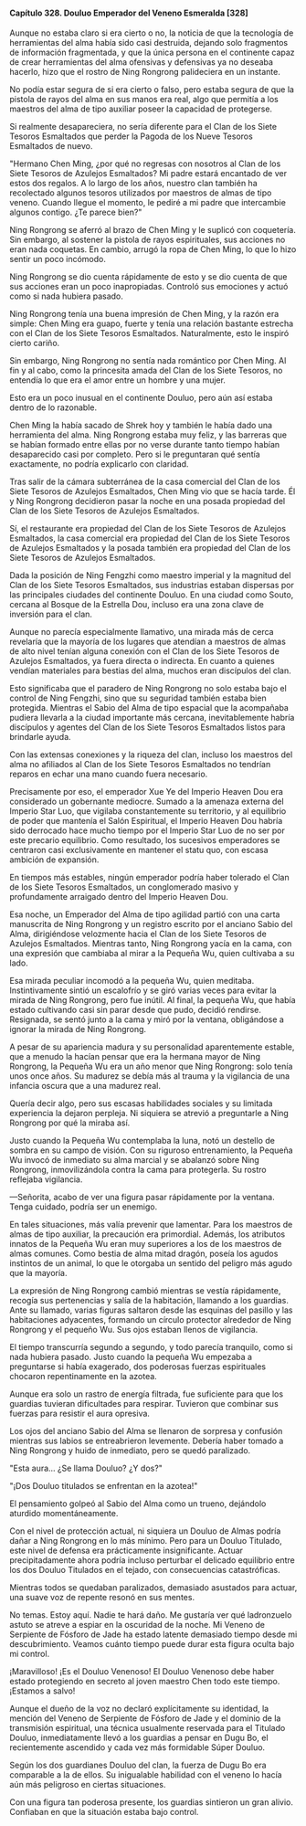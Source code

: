 
#### Capítulo 328. Douluo Emperador del Veneno Esmeralda [328]


Aunque no estaba claro si era cierto o no, la noticia de que la tecnología de herramientas del alma había sido casi destruida, dejando solo fragmentos de información fragmentada, y que la única persona en el continente capaz de crear herramientas del alma ofensivas y defensivas ya no deseaba hacerlo, hizo que el rostro de Ning Rongrong palideciera en un instante.

No podía estar segura de si era cierto o falso, pero estaba segura de que la pistola de rayos del alma en sus manos era real, algo que permitía a los maestros del alma de tipo auxiliar poseer la capacidad de protegerse.

Si realmente desapareciera, no sería diferente para el Clan de los Siete Tesoros Esmaltados que perder la Pagoda de los Nueve Tesoros Esmaltados de nuevo.

"Hermano Chen Ming, ¿por qué no regresas con nosotros al Clan de los Siete Tesoros de Azulejos Esmaltados? Mi padre estará encantado de ver estos dos regalos. A lo largo de los años, nuestro clan también ha recolectado algunos tesoros utilizados por maestros de almas de tipo veneno. Cuando llegue el momento, le pediré a mi padre que intercambie algunos contigo. ¿Te parece bien?"

Ning Rongrong se aferró al brazo de Chen Ming y le suplicó con coquetería. Sin embargo, al sostener la pistola de rayos espirituales, sus acciones no eran nada coquetas. En cambio, arrugó la ropa de Chen Ming, lo que lo hizo sentir un poco incómodo.

Ning Rongrong se dio cuenta rápidamente de esto y se dio cuenta de que sus acciones eran un poco inapropiadas. Controló sus emociones y actuó como si nada hubiera pasado.

Ning Rongrong tenía una buena impresión de Chen Ming, y la razón era simple: Chen Ming era guapo, fuerte y tenía una relación bastante estrecha con el Clan de los Siete Tesoros Esmaltados. Naturalmente, esto le inspiró cierto cariño.

Sin embargo, Ning Rongrong no sentía nada romántico por Chen Ming. Al fin y al cabo, como la princesita amada del Clan de los Siete Tesoros, no entendía lo que era el amor entre un hombre y una mujer.

Esto era un poco inusual en el continente Douluo, pero aún así estaba dentro de lo razonable.

Chen Ming la había sacado de Shrek hoy y también le había dado una herramienta del alma. Ning Rongrong estaba muy feliz, y las barreras que se habían formado entre ellas por no verse durante tanto tiempo habían desaparecido casi por completo. Pero si le preguntaran qué sentía exactamente, no podría explicarlo con claridad.

Tras salir de la cámara subterránea de la casa comercial del Clan de los Siete Tesoros de Azulejos Esmaltados, Chen Ming vio que se hacía tarde. Él y Ning Rongrong decidieron pasar la noche en una posada propiedad del Clan de los Siete Tesoros de Azulejos Esmaltados.

Sí, el restaurante era propiedad del Clan de los Siete Tesoros de Azulejos Esmaltados, la casa comercial era propiedad del Clan de los Siete Tesoros de Azulejos Esmaltados y la posada también era propiedad del Clan de los Siete Tesoros de Azulejos Esmaltados.

Dada la posición de Ning Fengzhi como maestro imperial y la magnitud del Clan de los Siete Tesoros Esmaltados, sus industrias estaban dispersas por las principales ciudades del continente Douluo. En una ciudad como Souto, cercana al Bosque de la Estrella Dou, incluso era una zona clave de inversión para el clan.

Aunque no parecía especialmente llamativo, una mirada más de cerca revelaría que la mayoría de los lugares que atendían a maestros de almas de alto nivel tenían alguna conexión con el Clan de los Siete Tesoros de Azulejos Esmaltados, ya fuera directa o indirecta. En cuanto a quienes vendían materiales para bestias del alma, muchos eran discípulos del clan.

Esto significaba que el paradero de Ning Rongrong no solo estaba bajo el control de Ning Fengzhi, sino que su seguridad también estaba bien protegida. Mientras el Sabio del Alma de tipo espacial que la acompañaba pudiera llevarla a la ciudad importante más cercana, inevitablemente habría discípulos y agentes del Clan de los Siete Tesoros Esmaltados listos para brindarle ayuda.

Con las extensas conexiones y la riqueza del clan, incluso los maestros del alma no afiliados al Clan de los Siete Tesoros Esmaltados no tendrían reparos en echar una mano cuando fuera necesario.

Precisamente por eso, el emperador Xue Ye del Imperio Heaven Dou era considerado un gobernante mediocre. Sumado a la amenaza externa del Imperio Star Luo, que vigilaba constantemente su territorio, y al equilibrio de poder que mantenía el Salón Espiritual, el Imperio Heaven Dou habría sido derrocado hace mucho tiempo por el Imperio Star Luo de no ser por este precario equilibrio. Como resultado, los sucesivos emperadores se centraron casi exclusivamente en mantener el statu quo, con escasa ambición de expansión.

En tiempos más estables, ningún emperador podría haber tolerado el Clan de los Siete Tesoros Esmaltados, un conglomerado masivo y profundamente arraigado dentro del Imperio Heaven Dou.

Esa noche, un Emperador del Alma de tipo agilidad partió con una carta manuscrita de Ning Rongrong y un registro escrito por el anciano Sabio del Alma, dirigiéndose velozmente hacia el Clan de los Siete Tesoros de Azulejos Esmaltados. Mientras tanto, Ning Rongrong yacía en la cama, con una expresión que cambiaba al mirar a la Pequeña Wu, quien cultivaba a su lado.

Esa mirada peculiar incomodó a la pequeña Wu, quien meditaba. Instintivamente sintió un escalofrío y se giró varias veces para evitar la mirada de Ning Rongrong, pero fue inútil. Al final, la pequeña Wu, que había estado cultivando casi sin parar desde que pudo, decidió rendirse. Resignada, se sentó junto a la cama y miró por la ventana, obligándose a ignorar la mirada de Ning Rongrong.

A pesar de su apariencia madura y su personalidad aparentemente estable, que a menudo la hacían pensar que era la hermana mayor de Ning Rongrong, la Pequeña Wu era un año menor que Ning Rongrong: solo tenía unos once años. Su madurez se debía más al trauma y la vigilancia de una infancia oscura que a una madurez real.

Quería decir algo, pero sus escasas habilidades sociales y su limitada experiencia la dejaron perpleja. Ni siquiera se atrevió a preguntarle a Ning Rongrong por qué la miraba así.

Justo cuando la Pequeña Wu contemplaba la luna, notó un destello de sombra en su campo de visión. Con su riguroso entrenamiento, la Pequeña Wu invocó de inmediato su alma marcial y se abalanzó sobre Ning Rongrong, inmovilizándola contra la cama para protegerla. Su rostro reflejaba vigilancia.

—Señorita, acabo de ver una figura pasar rápidamente por la ventana. Tenga cuidado, podría ser un enemigo.

En tales situaciones, más valía prevenir que lamentar. Para los maestros de almas de tipo auxiliar, la precaución era primordial. Además, los atributos innatos de la Pequeña Wu eran muy superiores a los de los maestros de almas comunes. Como bestia de alma mitad dragón, poseía los agudos instintos de un animal, lo que le otorgaba un sentido del peligro más agudo que la mayoría.

La expresión de Ning Rongrong cambió mientras se vestía rápidamente, recogía sus pertenencias y salía de la habitación, llamando a los guardias. Ante su llamado, varias figuras saltaron desde las esquinas del pasillo y las habitaciones adyacentes, formando un círculo protector alrededor de Ning Rongrong y el pequeño Wu. Sus ojos estaban llenos de vigilancia.

El tiempo transcurría segundo a segundo, y todo parecía tranquilo, como si nada hubiera pasado. Justo cuando la pequeña Wu empezaba a preguntarse si había exagerado, dos poderosas fuerzas espirituales chocaron repentinamente en la azotea.

Aunque era solo un rastro de energía filtrada, fue suficiente para que los guardias tuvieran dificultades para respirar. Tuvieron que combinar sus fuerzas para resistir el aura opresiva.

Los ojos del anciano Sabio del Alma se llenaron de sorpresa y confusión mientras sus labios se entreabrieron levemente. Debería haber tomado a Ning Rongrong y huido de inmediato, pero se quedó paralizado.

"Esta aura... ¿Se llama Douluo? ¿Y dos?"

"¡Dos Douluo titulados se enfrentan en la azotea!"

El pensamiento golpeó al Sabio del Alma como un trueno, dejándolo aturdido momentáneamente.

Con el nivel de protección actual, ni siquiera un Douluo de Almas podría dañar a Ning Rongrong en lo más mínimo. Pero para un Douluo Titulado, este nivel de defensa era prácticamente insignificante. Actuar precipitadamente ahora podría incluso perturbar el delicado equilibrio entre los dos Douluo Titulados en el tejado, con consecuencias catastróficas.

Mientras todos se quedaban paralizados, demasiado asustados para actuar, una suave voz de repente resonó en sus mentes.

No temas. Estoy aquí. Nadie te hará daño. Me gustaría ver qué ladronzuelo astuto se atreve a espiar en la oscuridad de la noche. Mi Veneno de Serpiente de Fósforo de Jade ha estado latente demasiado tiempo desde mi descubrimiento. Veamos cuánto tiempo puede durar esta figura oculta bajo mi control.

¡Maravilloso! ¡Es el Douluo Venenoso! El Douluo Venenoso debe haber estado protegiendo en secreto al joven maestro Chen todo este tiempo. ¡Estamos a salvo!

Aunque el dueño de la voz no declaró explícitamente su identidad, la mención del Veneno de Serpiente de Fósforo de Jade y el dominio de la transmisión espiritual, una técnica usualmente reservada para el Titulado Douluo, inmediatamente llevó a los guardias a pensar en Dugu Bo, el recientemente ascendido y cada vez más formidable Súper Douluo.

Según los dos guardianes Douluo del clan, la fuerza de Dugu Bo era comparable a la de ellos. Su inigualable habilidad con el veneno lo hacía aún más peligroso en ciertas situaciones.

Con una figura tan poderosa presente, los guardias sintieron un gran alivio. Confiaban en que la situación estaba bajo control.